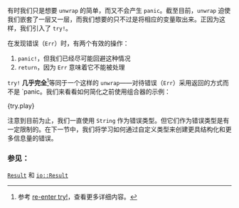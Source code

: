 有时我们只是想要 `unwrap` 的简单，而又不会产生 `panic`。截至目前，`unwrap` 迫使我们嵌套了一层又一层，而我们想要的只不过是将相应的变量取出来。正因为这样，我们引入了 `try!`。

在发现错误（`Err`）时，有两个有效的操作：

1. `panic!`，但我们已经尽可能回避这种情况
2. `return`，因为 `Err` 意味着它不能被处理

`try!` **几乎完全**[^1]等同于一个这样的 `unwrap`——对待错误（`Err`）采用返回的方式而不是 `panic。我们来看看如何简化之前使用组合器的示例：

{try.play}

注意到目前为止，我们一直使用 `String` 作为错误类型。但它们作为错误类型是有一定限制的。在下一节中，我们将学习如何通过自定义类型来创建更具结构化和更多信息量的错误。

[^1]: 参考 [re-enter try!][re_enter_try]，查看更多详细内容。

### 参见：

[`Result`][result] 和 [`io::Result`][io_result]

[result]: http://doc.rust-lang.org/std/result/enum.Result.html
[io_result]: http://doc.rust-lang.org/std/io/type.Result.html
[re_enter_try]: ../../error/reenter_try.html
